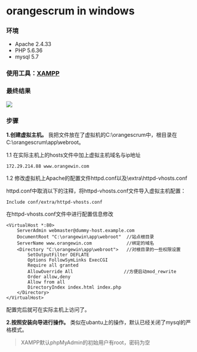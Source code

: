 # orangescrum in windows

### 环境

- Apache 2.4.33
- PHP 5.6.36
- mysql 5.7

### 使用工具：[XAMPP](https://www.apachefriends.org/zh_cn/index.html)

### 最终结果

![](win.gif)

### 步骤

**1.创建虚拟主机。** 我把文件放在了虚拟机的C:\orangescrum中，根目录在C:\orangescrum\app\webroot。

1.1 在实际主机上的hosts文件中加上虚拟主机域名与ip地址

    172.29.214.88 www.orangewin.com

1.2 修改虚拟机上Apache的配置文件httpd.conf以及\extra\httpd-vhosts.conf

httpd.conf中取消以下的注释，将httpd-vhosts.conf文件导入虚拟主机配置：

    Include conf/extra/httpd-vhosts.conf 
 
在httpd-vhosts.conf文件中进行配置信息修改

 
    <VirtualHost *:80>
	    ServerAdmin webmaster@dummy-host.example.com
	    DocumentRoot "C:\orangewin\app\webroot"  //站点根目录
	    ServerName www.orangewin.com			 //绑定的域名
	    <Directory "C:\orangewin\app\webroot">	 //对根目录的一些权限设置
		    SetOutputFilter DEFLATE
		    Options FollowSymLinks ExecCGI
		    Require all granted
		    AllowOverride All					//方便启动mod_rewrite
		    Order allow,deny
		    Allow from all
		    DirectoryIndex index.html index.php
	    </Directory>
    </VirtualHost>

配置完后就可在实际主机上访问了。

**2.按照安装向导进行操作。** 类似在ubantu上的操作，默认已经关闭了mysql的严格模式。

> XAMPP默认phpMyAdmin的初始用户有root，密码为空

